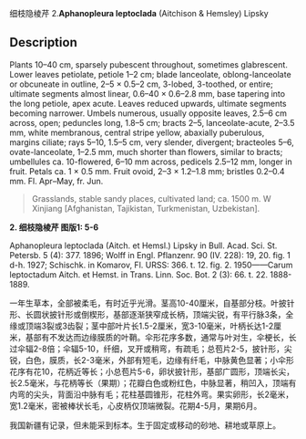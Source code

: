 细枝隐棱芹
2.**Aphanopleura leptoclada** (Aitchison & Hemsley) Lipsky

## Description
Plants 10–40 cm, sparsely pubescent throughout, sometimes glabrescent. Lower leaves petiolate, petiole 1–2 cm; blade lanceolate, oblong-lanceolate or obcuneate in outline, 2–5 × 0.5–2 cm, 3-lobed, 3-toothed, or entire; ultimate segments almost linear, 0.6–40 × 0.6–2.8 mm, base tapering into the long petiole, apex acute. Leaves reduced upwards, ultimate segments becoming narrower. Umbels numerous, usually opposite leaves, 2.5–6 cm across, open; peduncles long, 1.8–5 cm; bracts 2–5, lanceolate-acute, 2–3.5 mm, white membranous, central stripe yellow, abaxially puberulous, margins ciliate; rays 5–10, 1.5–5 cm, very slender, divergent; bracteoles 5–6, ovate-lanceolate, 1–2.5 mm, much shorter than flowers, similar to bracts; umbellules ca. 10-flowered, 6–10 mm across, pedicels 2.5–12 mm, longer in fruit. Petals ca. 1 × 0.5 mm. Fruit ovoid, 2–3 × 1.2–1.8 mm; bristles 0.2–0.4 mm. Fl. Apr–May, fr. Jun.


> Grasslands, stable sandy places, cultivated land; ca. 1500 m. W Xinjiang [Afghanistan, Tajikistan, Turkmenistan, Uzbekistan].

**2. 细枝隐棱芹 图版1: 5-6**

Aphanopleura leptoclada (Aitch. et Hemsl.) Lipsky in Bull. Acad. Sci. St. Petersb. 5 (4): 377. 1896; Wolff in Engl. Pflanzenr. 90 (IV. 228): 19, 20. fig. 1 d-h. 1927; Schischk. in Komarov, Fl. URSS: 366. t. 12. fig. 2. 1950——Carum leptoctadum Aitch. et Hemst. in Trans. Linn. Soc. Bot. 2 (3): 66. t. 22. 1888-1889.

一年生草本，全部被柔毛，有时近乎光滑。茎高10-40厘米，自基部分枝。叶披针形、长圆状披针形或倒楔形，基部逐渐狭窄成长柄，顶端尖锐，有平行脉3条，全缘或顶端3裂或3齿裂；茎中部叶片长1.5-2厘米，宽3-10毫米，叶柄长达1-2厘米，基部有不发达而边缘膜质的叶鞘。伞形花序多数，通常与叶对生，伞梗长，长过伞辐2-8倍；伞辐5-10，纤细，叉开或稍弯，有疏毛；总苞片2-5，披针形，尖锐，白色，膜质，长2-3毫米，外部有短毛，边缘有纤毛，中脉黄色显著；小伞形花序有花10，花柄近等长；小总苞片5-6，卵状披针形，基部广圆形，顶端长尖，长2.5毫米，与花柄等长（果期）；花瓣白色或粉红色，中脉显著，稍凹入，顶端有内弯的尖头，背面沿中脉有毛；花柱基圆锥形，花柱外弯。果实卵形，长2毫米，宽1.2毫米，密被棒状长毛，心皮柄仅顶端微裂。花期4-5月，果期6月。

我国新疆有记录，但未能采到标本。生于固定或移动的砂地、耕地或草原上。
